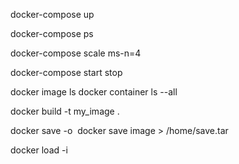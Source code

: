 
docker-compose up

docker-compose ps

docker-compose scale ms-n=4

docker-compose start stop



docker image ls
docker container ls --all

docker build -t my_image .

docker save -o <path for generated tar file> <image name>
docker save image > /home/save.tar
	
docker load -i <path to image tar file>
